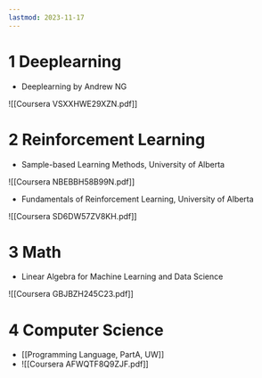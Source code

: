 ```yaml
---
lastmod: 2023-11-17
---
```


# 1 Deeplearning
- Deeplearning by Andrew NG

![[Coursera VSXXHWE29XZN.pdf]]

# 2 Reinforcement Learning
 - Sample-based Learning Methods, University of Alberta
 
 ![[Coursera NBEBBH58B99N.pdf]]
 - Fundamentals of Reinforcement Learning, University of Alberta
 
![[Coursera SD6DW57ZV8KH.pdf]]

# 3 Math
- Linear Algebra for Machine Learning and Data Science

 ![[Coursera GBJBZH245C23.pdf]]
# 4 Computer Science
- [[Programming Language, PartA, UW]]
- ![[Coursera AFWQTF8Q9ZJF.pdf]]
